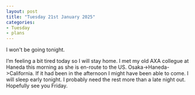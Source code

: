 ```yaml
---
layout: post
title: "Tuesday 21st January 2025"
categories:
- Tuesday
- plans 
---
```


I won't be going tonight.

I’m feeling a bit tired today so I will stay home. I met my old AXA collegue at Haneda this morning as she is en-route to the US. Osaka->Haneda->California.  If it had been in the afternoon I might have been able to come. I will sleep early tonight. I probably need the rest more than a late night out. Hopefully see you Friday.


